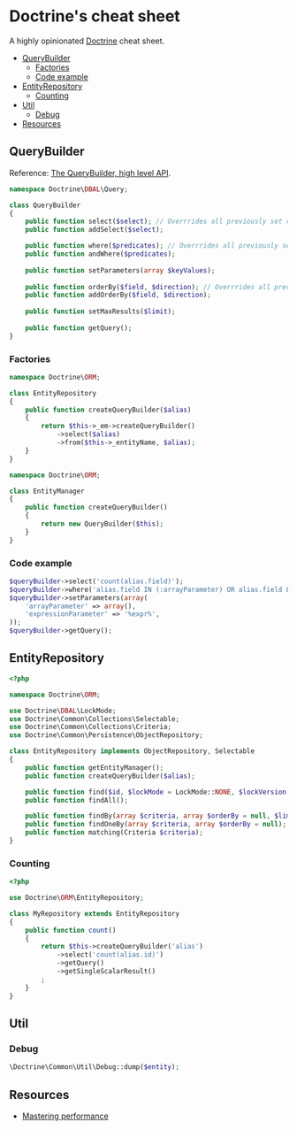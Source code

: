 # Doctrine's cheat sheet

A highly opinionated [Doctrine](http://www.doctrine-project.org/) cheat sheet.

* [QueryBuilder](#querybuilder)
    * [Factories](#factories)
    * [Code example](#code-example)
* [EntityRepository](#entityrepository)
    * [Counting](#counting)
* [Util](#util)
    * [Debug](#debug)
* [Resources](#resources)

## QueryBuilder

Reference: [The QueryBuilder, high level API](http://docs.doctrine-project.org/en/latest/reference/query-builder.html#high-level-api-methods).

```php
namespace Doctrine\DBAL\Query;

class QueryBuilder
{
    public function select($select); // Overrrides all previously set conditions
    public function addSelect($select);

    public function where($predicates); // Overrrides all previously set conditions
    public function andWhere($predicates);
    
    public function setParameters(array $keyValues);
    
    public function orderBy($field, $direction); // Overrrides all previously set conditions
    public function addOrderBy($field, $direction);
    
    public function setMaxResults($limit);
    
    public function getQuery();
}
```

### Factories

```php
namespace Doctrine\ORM;

class EntityRepository
{
    public function createQueryBuilder($alias)
    {
        return $this->_em->createQueryBuilder()
            ->select($alias)
            ->from($this->_entityName, $alias);
    }
}
```

```php
namespace Doctrine\ORM;

class EntityManager
{
    public function createQueryBuilder()
    {
        return new QueryBuilder($this);
    }
}
```

### Code example

```php
$queryBuilder->select('count(alias.field)');
$queryBuilder->where('alias.field IN (:arrayParameter) OR alias.field LIKE :expressionParameter');
$queryBuilder->setParameters(array(
    'arrayParameter' => array(),
    'expressionParameter' => '%expr%',
));
$queryBuilder->getQuery();
```

## EntityRepository

```php
<?php

namespace Doctrine\ORM;

use Doctrine\DBAL\LockMode;
use Doctrine\Common\Collections\Selectable;
use Doctrine\Common\Collections\Criteria;
use Doctrine\Common\Persistence\ObjectRepository;

class EntityRepository implements ObjectRepository, Selectable
{
    public function getEntityManager();
    public function createQueryBuilder($alias);

    public function find($id, $lockMode = LockMode::NONE, $lockVersion = null);
    public function findAll();

    public function findBy(array $criteria, array $orderBy = null, $limit = null, $offset = null);
    public function findOneBy(array $criteria, array $orderBy = null);
    public function matching(Criteria $criteria);
}
```

### Counting

```php
<?php

use Doctrine\ORM\EntityRepository;

class MyRepository extends EntityRepository
{
    public function count()
    {
        return $this->createQueryBuilder('alias')
            ->select('count(alias.id)')
            ->getQuery()
            ->getSingleScalarResult()
        ;
    }
}
```

## Util

### Debug

```php
\Doctrine\Common\Util\Debug::dump($entity);
```

## Resources

* [Mastering performance](http://labs.octivi.com/mastering-symfony2-performance-doctrine/)
